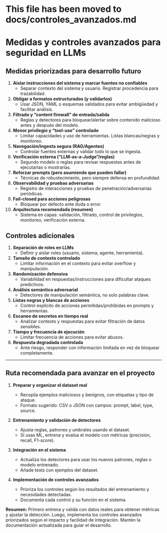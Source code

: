 # This file has been moved to docs/controles_avanzados.md
# Medidas y controles avanzados para seguridad en LLMs

## Medidas priorizadas para desarrollo futuro

1. **Aislar instrucciones del sistema y marcar fuentes no confiables**
   - Separar contexto del sistema y usuario. Registrar procedencia para trazabilidad.
2. **Obligar a formatos estructurados (y validarlos)**
   - Usar JSON, YAML o esquemas validados para evitar ambigüedad y facilitar análisis.
3. **Filtrado y “content firewall” de entrada/salida**
   - Reglas y detectores para bloquear/alertar sobre contenido malicioso antes y después del modelo.
4. **Menor privilegio y “tool-use” controlado**
   - Limitar capacidades y uso de herramientas. Listas blancas/negras y monitoreo.
5. **Navegación/ingesta segura (RAG/Agentes)**
   - Controlar fuentes externas y validar todo lo que se ingesta.
6. **Verificación externa (“LLM-as-a-Judge”/reglas)**
   - Segundo modelo o reglas para revisar respuestas antes de ejecutarlas o mostrarlas.
7. **Reforzar prompts (pero asumiendo que pueden fallar)**
   - Técnicas de robustecimiento, pero siempre defensa en profundidad.
8. **Observabilidad y pruebas adversarias**
   - Registro de interacciones y pruebas de penetración/adversarias periódicas.
9. **Fail-closed para acciones peligrosas**
   - Bloquear por defecto ante duda o error.
10. **Arquitectura recomendada (resumen)**
    - Sistema en capas: validación, filtrado, control de privilegios, monitoreo, verificación externa.

## Controles adicionales

1. **Separación de roles en LLMs**
   - Definir y aislar roles (usuario, sistema, agente, herramienta).
2. **Tamaño de contexto controlado**
   - Limitar información en el contexto para evitar overflow y manipulación.
3. **Randomización defensiva**
   - Variabilidad en respuestas/instrucciones para dificultar ataques predictivos.
4. **Análisis semántico adversarial**
   - Detectores de manipulación semántica, no solo palabras clave.
5. **Listas negras y blancas de acciones**
   - Control explícito de acciones permitidas/prohibidas en prompts y herramientas.
6. **Escaneo de secretos en tiempo real**
   - Analizar contexto y respuestas para evitar filtración de datos sensibles.
7. **Tiempo y frecuencia de ejecución**
   - Limitar frecuencia de acciones para evitar abusos.
8. **Respuesta degradada controlada**
   - Ante riesgo, responder con información limitada en vez de bloquear completamente.

---


## Ruta recomendada para avanzar en el proyecto

1. **Preparar y organizar el dataset real**
   - Recopila ejemplos maliciosos y benignos, con etiquetas y tipo de ataque.
   - Formato sugerido: CSV o JSON con campos: prompt, label, type, source.

2. **Entrenamiento y validación de detectores**
   - Ajusta reglas, patrones y umbrales usando el dataset.
   - Si usas ML, entrena y evalúa el modelo con métricas (precisión, recall, F1-score).

3. **Integración en el sistema**
   - Actualiza los detectores para usar los nuevos patrones, reglas o modelo entrenado.
   - Añade tests con ejemplos del dataset.

4. **Implementación de controles avanzados**
   - Prioriza los controles según los resultados del entrenamiento y necesidades detectadas.
   - Documenta cada control y su función en el sistema.

**Resumen:**
Primero entrena y valida con datos reales para obtener métricas y ajustar la detección. Luego, implementa los controles avanzados priorizados según el impacto y facilidad de integración. Mantén la documentación actualizada para guiar el desarrollo.
